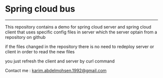 # Spring cloud bus
___________________

This repository contains a demo for spring cloud server and spring cloud client that uses specific config files in server which the server optain from a repository on github

if the files changed in the repository there is no need to redeploy server or client in order to read the new files 

you just refresh the client and server by curl command

Contact me : karim.abdelmohsen.1992@gmail.com